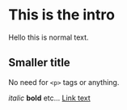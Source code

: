This is the intro
=================

Hello this is normal text.

Smaller title
-------------

No need for `<p>` tags or anything.

_italic_ **bold** etc... [Link text](http://www.google.com)
